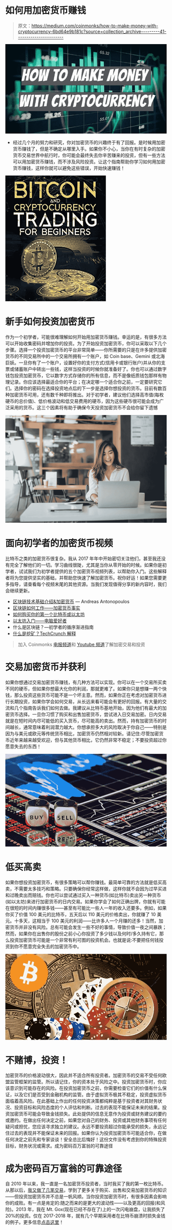 # 如何用加密货币赚钱

> 原文：<https://medium.com/coinmonks/how-to-make-money-with-cryptocurrency-6bd64e9b181c?source=collection_archive---------41----------------------->

![](img/968570fbca69d16ee7ba09ed07303c15.png)

*   经过几个月的努力和研究，你对加密货币的兴趣终于有了回报。是时候用加密货币赚钱了，但是不确定从哪里入手。如果你不小心，当你在有时复杂的加密货币交易世界中航行时，你可能会最终失去你辛苦赚来的投资，但有一些方法可以用加密货币赚钱，而不涉及风险投资。让这个指南帮助你学习如何用加密货币赚钱，这样你就可以避免这些错误，开始快速赚钱！

![](img/6872f941eceefcbc80396d16c0d7541a.png)

# 新手如何投资加密货币

作为一个初学者，可能很难理解如何开始用加密货币赚钱。幸运的是，有很多方法可以开始收集密码并增加你的投资。为了开始投资加密货币，你可以采取以下几个步骤。选择一个投资加密货币的平台非常简单——你所需要的只是在许多提供加密货币的不同交易所中的一个交易所拥有一个账户，如 Coin base、Gemini 或北海巨妖。一旦你有了一个账户，设置好你的支付方式(信用卡或银行账户)并从你的支票或储蓄账户中转出一些钱，这样当投资的时候你就准备好了。你也可以通过数字钱包投资加密货币，它以数字方式存储你的所有信息，而不是像纸质钱包那样有物理记录。你应该选择最适合你的平台；在决定哪一个适合你之前，一定要研究它们。选择你的密码在选择投资地点后的下一步是选择你想投资的货币。目前有数百种加密货币可用，还有数千种即将推出。对于初学者，建议他们选择高市值(每枚硬币的总价值)、低价格波动和低交易费用的硬币，因为这些硬币很可能会成为广泛采用的货币。这三个因素将有助于确保今天投资加密货币不会给你留下遗憾

![](img/4b527cd1d339bc4295a832f81a2daed0.png)

# 面向初学者的加密货币视频

比特币之类的加密货币很复杂。我从 2017 年年中开始密切关注他们，甚至我还没有完全了解他们的一切。学习曲线很陡，尤其是当你从零开始的时候。如果你是初学者，试试我们为初学者提供的五个加密货币视频列表，以帮助你入门。这些解释者将为您提供坚实的基础，并帮助您快速了解加密货币。祝你好运！如果您需要更多指导，请查看每个视频末尾的其他资源。当我们发现值得分享的新内容时，我们会继续更新。

*   [区块链技术基础介绍&加密货币](https://www.blogger.com/#) — Andreas Antonopoulos
*   [区块链如何工作——加密货币事实](https://www.blogger.com/#)
*   [如何购买你的第一个比特币或以太坊](https://www.blogger.com/#)
*   [以太坊入门——电脑爱好者](https://www.blogger.com/#)
*   什么是区块链？—初学者的循序渐进指南
*   [什么是挖矿？TechCrunch 解释](https://www.blogger.com/#)

> 加入 Coinmonks [电报频道](https://t.me/coincodecap)和 [Youtube 频道](https://www.youtube.com/c/coinmonks/videos)了解加密交易和投资

# 交易加密货币并获利

如果你想通过交易加密货币赚钱，有几种方法可以实现。你可以在一个交易所买卖不同的硬币，但如果你想最大化你的利润，那就更难了。如果你只是想赚一两个快钱，那么投资这些货币可能不是一个坏主意。然而，如果你正在考虑对加密货币进行长期投资，如果你学会如何交易，从长远来看可能会有更好的回报。有大量的交流和几个指南告诉我们如何去做。我建议从比特币基地开始，因为他们有最大的加密货币选择。一旦你习惯了购买和出售加密货币，尝试进入日交易加密。日内交易就是在短时间内尽可能低的买入货币，尽可能高的卖出。然而，持有加密货币的时间越长，通常意味着利润潜力越大。你想承担多大的风险取决于你自己——特别是因为与美元或欧元等传统货币相比，加密货币仍然相对较新。请记住:尽管加密货币近年来越来越受欢迎，但与其他货币相比，它仍然非常不稳定；不要投资超过你愿意失去的东西！

![](img/f90f91d654bcfc9f8e5231f93be85a2f.png)

# 低买高卖

如果你想投资加密货币，有很多策略可以帮你赚钱。最简单可靠的方法就是低买高卖，不需要太多技巧和策略。只要确保你经常这样做，这样你就不会因为过早买进和过晚卖出而赔钱。你也可以尝试通过买入一种货币(如比特币)卖出另一种货币(如以太坊)来进行加密货币的日内交易。如果你学会了如何正确出牌，你就有可能在很短的时间内赚很多钱——甚至有可能比一些人一年的收入还要多。例如，如果你买了价值 100 美元的比特币，五天后以 110 美元的价格卖出，你就赚了 10 美元。十多天，这相当于 100 美元的利润——比许多人一个月赚的还多！当然，加密货币并非没有风险。总有可能会发生一些不好的事情，导致价值一夜之间暴跌；然而，如果你在出售你的股份之前小心你投资了多少钱以及何时/多久持有它，那么投资加密货币可能是一个非常有利可图的投资机会。也就是说:不要把任何钱投资到你不愿意完全失去的加密货币中。

![](img/d87f58edcf684a25eff5afd037fa9878.png)

# 不赌博，投资！

加密货币的价格波动很大，因此并不适合所有投资者。加密货币的交易不受任何欧盟监管框架的监管。所以请记住，你的资本处于风险之中。投资加密货币时，你应该意识到可能存在的风险。在投资加密货币之前，你需要检查它们的价值有什么保证，以及它们是否受到金融机构的监管。由于虚拟货币极其不稳定，投资虚拟货币面临着高风险。在此基础上作出的任何投资决策都纯粹是基于投资者对其财务状况、投资目标和风险态度的个人评估和判断。过去的表现不能保证未来的结果。投资加密货币可能会导致金钱损失。此处提供的信息无意作为投资或财务建议的要约或邀约。在做出任何决定之前，如果您对自己的财务、投资或其他财务事项有任何疑问或担忧，您应该寻求独立的建议。永远不要投资超过你能承受的损失，永远记住过去的表现并不能保证未来的回报。如果你认为投资加密货币可能适合你，在做任何决定之前先和专家谈谈！安全总比后悔好！这份文件没有考虑到你的特殊投资目标，财务状况或需求。成为密码百万富翁的可靠途径

# 成为密码百万富翁的可靠途径

自 2010 年以来，我一直是一名加密货币投资者，当时我买了我的第一枚比特币。从那以后，[我又做了几笔交易](https://www.digistore24.com/redir/348520/zaidsunny/)，学到了更多关于购买、出售和交易加密货币的知识——但投资加密货币并不总是一帆风顺。当你投资加密货币时，有很多因素会影响你的成败。有一点是肯定的:随之而来的是更大的波动性——以及更高的回报(和风险)。2013 年，我在 Mt. Gox(现在已经不存在了)上的一次闪电崩盘，让我损失了 20%的投资。仅在 2017-2018 年，就有几个早期采用者在比特币崩溃时损失金钱的例子。更多信息[点击这里](https://www.digistore24.com/redir/348520/zaidsunny/)！